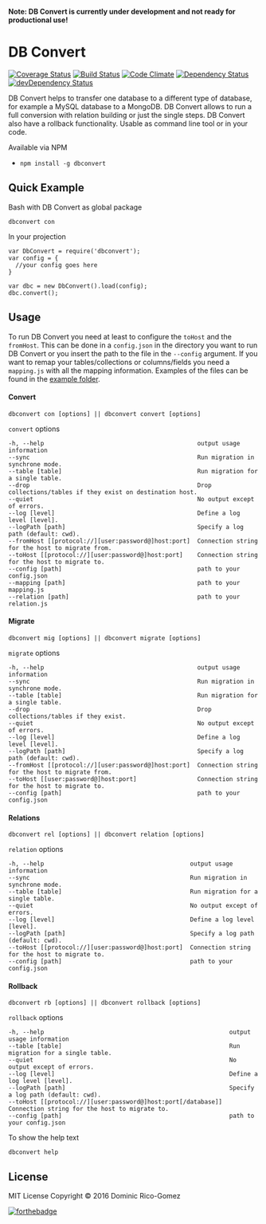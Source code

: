**Note: DB Convert is currently under development and not ready for productional use!**

# DB Convert

[![Coverage Status](https://coveralls.io/repos/github/dominicrico/db-convert/badge.svg?branch=master)](https://coveralls.io/github/dominicrico/db-convert?branch=master) [![Build Status](https://travis-ci.org/dominicrico/db-convert.svg?branch=master)](https://travis-ci.org/dominicrico/db-convert) [![Code Climate](https://codeclimate.com/github/dominicrico/db-convert/badges/gpa.svg)](https://codeclimate.com/github/dominicrico/db-convert) [![Dependency Status](https://david-dm.org/dominicrico/db-convert.svg)](https://david-dm.org/dominicrico/db-convert) [![devDependency
Status](https://david-dm.org/dominicrico/db-convert/dev-status.svg)](https://david-dm.org/dominicrico/db-convert#info=devDependencies)

DB Convert helps to transfer one database to a different type of database, for example a MySQL database to a MongoDB. DB Convert allows to run a full conversion with relation building or just the single steps. DB Convert also have a rollback functionality. Usable as command line tool or in your code.

Available via NPM
- `npm install -g dbconvert`

## Quick Example

Bash with DB Convert as global package
```
dbconvert con
```

In your projection
```
var DbConvert = require('dbconvert');
var config = {
  //your config goes here
}

var dbc = new DbConvert().load(config);
dbc.convert();
```

## Usage

To run DB Convert you need at least to configure the `toHost` and the `fromHost`. This can be done in a `config.json` in the directory you want to run DB Convert or you insert the path to the file in the `--config` argument. If you want to remap your tables/collections or columns/fields you need a `mapping.js` with all the mapping information. Examples of the files can be found in the [example folder](https://github.com/dominicrico/db-convert/tree/master/example).  

#### Convert
```
dbconvert con [options] || dbconvert convert [options]
```
`convert` options
```
-h, --help                                           output usage information
--sync                                               Run migration in synchrone mode.
--table [table]                                      Run migration for a single table.
--drop                                               Drop collections/tables if they exist on destination host.
--quiet                                              No output except of errors.
--log [level]                                        Define a log level [level].
--logPath [path]                                     Specify a log path (default: cwd).
--fromHost [[protocol://][user:password@]host:port]  Connection string for the host to migrate from.
--toHost [[protocol://][user:password@]host:port]    Connection string for the host to migrate to.
--config [path]                                      path to your config.json
--mapping [path]                                     path to your mapping.js
--relation [path]                                    path to your relation.js
```

#### Migrate
```
dbconvert mig [options] || dbconvert migrate [options]
```
`migrate` options
```
-h, --help                                           output usage information
--sync                                               Run migration in synchrone mode.
--table [table]                                      Run migration for a single table.
--drop                                               Drop collections/tables if they exist.
--quiet                                              No output except of errors.
--log [level]                                        Define a log level [level].
--logPath [path]                                     Specify a log path (default: cwd).
--fromHost [[protocol://][user:password@]host:port]  Connection string for the host to migrate from.
--toHost [[user:password@]host:port]                 Connection string for the host to migrate to.
--config [path]                                      path to your config.json
```

#### Relations
```
dbconvert rel [options] || dbconvert relation [options]
```
`relation` options
```
-h, --help                                         output usage information
--sync                                             Run migration in synchrone mode.
--table [table]                                    Run migration for a single table.
--quiet                                            No output except of errors.
--log [level]                                      Define a log level [level].
--logPath [path]                                   Specify a log path (default: cwd).
--toHost [[protocol://][user:password@]host:port]  Connection string for the host to migrate to.
--config [path]                                    path to your config.json
```

#### Rollback
```
dbconvert rb [options] || dbconvert rollback [options]
```
`rollback` options
```
-h, --help                                                    output usage information
--table [table]                                               Run migration for a single table.
--quiet                                                       No output except of errors.
--log [level]                                                 Define a log level [level].
--logPath [path]                                              Specify a log path (default: cwd).
--toHost [[protocol://][user:password@]host:port[/database]]  Connection string for the host to migrate to.
--config [path]                                               path to your config.json
```

To show the help text
```
dbconvert help
```

## License

MIT License Copyright © 2016 Dominic Rico-Gomez

[![forthebadge](http://forthebadge.com/images/badges/built-with-love.svg)](http://forthebadge.com)
